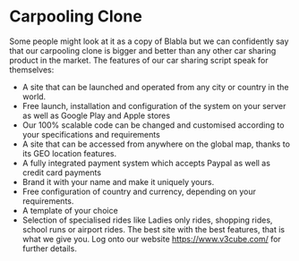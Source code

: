 Carpooling Clone
================
Some people might look at it as a copy of Blabla but we can confidently say that our carpooling clone is bigger and better than any other car sharing product in the market. The features of our car sharing script speak for themselves:
-	A site that can be launched and operated from any city or country in the world.
-	Free launch, installation and configuration of the system on your server as well as Google Play and Apple stores
-	Our 100% scalable code can be changed and customised according to your specifications and requirements
-	A site that can be accessed from anywhere on the global map, thanks to its GEO location features.
-	A fully integrated payment system which accepts Paypal as well as credit card payments
-	Brand it with your name and make it uniquely yours.
-	Free configuration of country and currency, depending on your requirements.
-	A template of your choice
-	Selection of specialised rides like Ladies only rides, shopping rides, school runs or airport rides. 
The best site with the best features, that is what we give you. Log onto our website https://www.v3cube.com/ for further details. 
